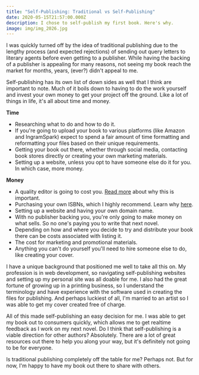 ```yaml
---
title: "Self-Publishing: Traditional vs Self-Publishing"
date: 2020-05-15T21:57:00.000Z
description: I chose to self-publish my first book. Here's why.
image: img/img_2026.jpg
---
```

I was quickly turned off by the idea of traditional publishing due to the lengthy process (and expected rejections) of sending out query letters to literary agents before even getting to a publisher. While having the backing of a publisher is appealing for many reasons, not seeing my book reach the market for months, years, (ever?) didn't appeal to me.

Self-publishing has its own list of down sides as well that I think are important to note. Much of it boils down to having to do the work yourself and invest your own money to get your project off the ground. Like a lot of things in life, it's all about time and money.

**Time**

* Researching what to do and how to do it.
* If you're going to upload your book to various platforms (like Amazon and IngramSpark) expect to spend a fair amount of time formatting and reformatting your files based on their unique requirements.
* Getting your book out there, whether through social media, contacting book stores directly or creating your own marketing materials.
* Setting up a website, unless you opt to have someone else do it for you. In which case, more money.

**Money**

* A quality editor is going to cost you. [Read more](post/self-publishing-using-an-editor/) about why this is important.
* Purchasing your own ISBNs, which I highly recommend. Learn why [here](post/entries/self-publishing-purchasing-isbns).
* Setting up a website and having your own domain name.
* With no publisher backing you, you're only going to make money on what sells. So no one's paying you to write that next novel.
* Depending on how and where you decide to try and distribute your book there can be costs associated with listing it.
* The cost for marketing and promotional materials.
* Anything you can't do yourself you'll need to hire someone else to do, like creating your cover.

I have a unique background that positioned me well to take all this on. My profession is in web development, so navigating self-publishing websites and setting up my personal site was all doable for me. I also had the great fortune of growing up in a printing business, so I understand the terminology and have experience with the software used in creating the files for publishing. And perhaps luckiest of all, I'm married to an artist so I was able to get my cover created free of charge.

All of this made self-publishing an easy decision for me. I was able to get my book out to consumers quickly, which allows me to get realtime feedback as I work on my next novel. Do I think that self-publishing is a viable direction for other authors? Absolutely. There are a lot of great resources out there to help you along your way, but it's definitely not going to be for everyone.

Is traditional publishing completely off the table for me? Perhaps not. But for now, I'm happy to have my book out there to share with others.